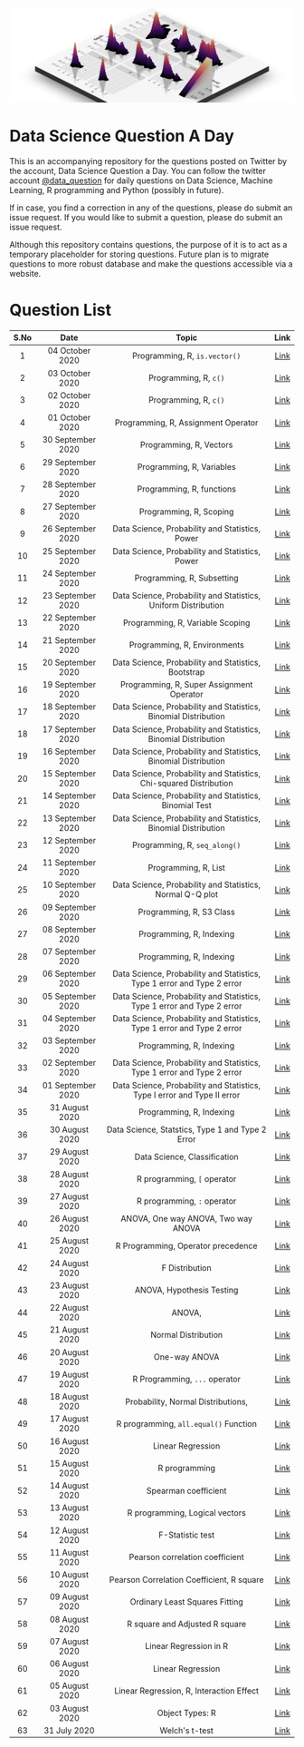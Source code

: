 ![](logo.png)
# Data Science Question A Day

This is an accompanying repository for the questions posted on Twitter by the account, Data Science Question a Day. You can follow the twitter account [@data_question](https://twitter.com/data_question) for daily questions on Data Science, Machine Learning, R programming and Python (possibly in future).

If in case, you find a correction in any of the questions, please do submit an issue request. If you would like to submit a question, please do submit an issue request.

Although this repository contains questions, the purpose of it is to act as a temporary placeholder for storing questions. Future plan is to migrate questions to more robust database and make the questions accessible via a website.

# Question List

|S.No|Date|Topic|Link|
|:---:|:---:|:---:|:---:|
|1|04 October 2020|Programming,  R,  `is.vector()`|[Link](./questions/q_04102020.md)|
|2|03 October 2020|Programming,  R,  `c()`|[Link](./questions/q_03102020.md)|
|3|02 October 2020|Programming,  R,  `c()`|[Link](./questions/q_02102020.md)|
|4|01 October 2020|Programming,  R,  Assignment Operator|[Link](./questions/q_01102020.md)|
|5|30 September 2020|Programming,  R,  Vectors|[Link](./questions/q_30092020.md)|
|6|29 September 2020|Programming,  R,  Variables|[Link](./questions/q_29092020.md)|
|7|28 September 2020|Programming,  R,  functions|[Link](./questions/q_28092020.md)|
|8|27 September 2020|Programming,  R,  Scoping|[Link](./questions/q_27092020.md)|
|9|26 September 2020|Data Science,  Probability and Statistics,  Power|[Link](./questions/q_26092020.md)|
|10|25 September 2020|Data Science,  Probability and Statistics,  Power|[Link](./questions/q_25092020.md)|
|11|24 September 2020|Programming,  R,  Subsetting|[Link](./questions/q_24092020.md)|
|12|23 September 2020|Data Science,  Probability and Statistics,  Uniform Distribution|[Link](./questions/q_23092020.md)|
|13|22 September 2020|Programming,  R,  Variable Scoping|[Link](./questions/q_22092020.md)|
|14|21 September 2020|Programming,  R,  Environments|[Link](./questions/q_21092020.md)|
|15|20 September 2020|Data Science,  Probability and Statistics,  Bootstrap|[Link](./questions/q_20092020.md)|
|16|19 September 2020|Programming,  R,  Super Assignment Operator|[Link](./questions/q_19092020.md)|
|17|18 September 2020|Data Science,  Probability and Statistics,  Binomial Distribution|[Link](./questions/q_18092020.md)|
|18|17 September 2020|Data Science,  Probability and Statistics,  Binomial Distribution|[Link](./questions/q_17092020.md)|
|19|16 September 2020|Data Science,  Probability and Statistics,  Binomial Distribution|[Link](./questions/q_16092020.md)|
|20|15 September 2020|Data Science,  Probability and Statistics,  Chi-squared Distribution|[Link](./questions/q_15092020.md)|
|21|14 September 2020|Data Science,  Probability and Statistics,  Binomial Test|[Link](./questions/q_14092020.md)|
|22|13 September 2020|Data Science,  Probability and Statistics,  Binomial Distribution|[Link](./questions/q_13092020.md)|
|23|12 September 2020|Programming,  R,  `seq_along()`|[Link](./questions/q_12092020.md)|
|24|11 September 2020|Programming,  R,  List|[Link](./questions/q_11092020.md)|
|25|10 September 2020|Data Science,  Probability and Statistics,  Normal Q-Q plot|[Link](./questions/q_10092020.md)|
|26|09 September 2020|Programming,  R,  S3 Class|[Link](./questions/q_09092020.md)|
|27|08 September 2020|Programming,  R,  Indexing|[Link](./questions/q_08092020.md)|
|28|07 September 2020|Programming,  R,  Indexing|[Link](./questions/q_07092020.md)|
|29|06 September 2020|Data Science,  Probability and Statistics,  Type 1 error and Type 2 error|[Link](./questions/q_06092020.md)|
|30|05 September 2020|Data Science,  Probability and Statistics,  Type 1 error and Type 2 error|[Link](./questions/q_05092020.md)|
|31|04 September 2020|Data Science,  Probability and Statistics,  Type 1 error and Type 2 error|[Link](./questions/q_04092020.md)|
|32|03 September 2020|Programming,  R,  Indexing|[Link](./questions/q_03092020.md)|
|33|02 September 2020|Data Science,  Probability and Statistics,  Type 1 error and Type 2 error|[Link](./questions/q_02092020.md)|
|34|01 September 2020|Data Science,  Probability and Statistics,  Type I error and Type II error|[Link](./questions/q_01092020.md)|
|35|31 August 2020|Programming,  R,  Indexing|[Link](./questions/q_31082020.md)|
|36|30 August 2020|Data Science,  Statstics,  Type 1 and Type 2 Error|[Link](./questions/q_30082020.md)|
|37|29 August 2020|Data Science,  Classification|[Link](./questions/q_29082020.md)|
|38|28 August 2020|R programming,  `[` operator|[Link](./questions/q_28082020.md)|
|39|27 August 2020|R programming,  `:` operator|[Link](./questions/q_27082020.md)|
|40|26 August 2020|ANOVA,  One way ANOVA,  Two way ANOVA|[Link](./questions/q_26082020.md)|
|41|25 August 2020|R Programming,  Operator precedence|[Link](./questions/q_25082020.md)|
|42|24 August 2020|F Distribution|[Link](./questions/q_24082020.md)|
|43|23 August 2020|ANOVA,  Hypothesis Testing|[Link](./questions/q_23082020.md)|
|44|22 August 2020|ANOVA, 	|[Link](./questions/q_22082020.md)|
|45|21 August 2020|Normal Distribution|[Link](./questions/q_21082020.md)|
|46|20 August 2020|One-way ANOVA|[Link](./questions/q_20082020.md)|
|47|19 August 2020|R Programming,  `...` operator|[Link](./questions/q_19082020.md)|
|48|18 August 2020|Probability,  Normal Distributions, 	|[Link](./questions/q_18082020.md)|
|49|17 August 2020|R programming,  `all.equal()` Function|[Link](./questions/q_17082020.md)|
|50|16 August 2020|Linear Regression|[Link](./questions/q_16082020.md)|
|51|15 August 2020|R programming|[Link](./questions/q_15082020.md)|
|52|14 August 2020|Spearman coefficient|[Link](./questions/q_14082020.md)|
|53|13 August 2020|R programming,  Logical vectors|[Link](./questions/q_13082020.md)|
|54|12 August 2020|F-Statistic test|[Link](./questions/q_12082020.md)|
|55|11 August 2020|Pearson correlation coefficient|[Link](./questions/q_11082020.md)|
|56|10 August 2020|Pearson Correlation Coefficient,  R square|[Link](./questions/q_10082020.md)|
|57|09 August 2020|Ordinary Least Squares Fitting|[Link](./questions/q_09082020.md)|
|58|08 August 2020|R square and Adjusted R square|[Link](./questions/q_08082020.md)|
|59|07 August 2020|Linear Regression in R|[Link](./questions/q_07082020.md)|
|60|06 August 2020|Linear Regression|[Link](./questions/q_06082020.md)|
|61|05 August 2020|Linear Regression,  R,  Interaction Effect|[Link](./questions/q_05082020.md)|
|62|03 August 2020|Object Types: R|[Link](./questions/q_03082020.md)|
|63|31 July 2020|Welch's t-test|[Link](./questions/q_31072020.md)|
